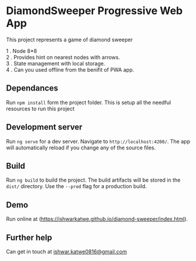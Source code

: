# DiamondSweeper Progressive Web App

This project represents a game of diamond sweeper

1 . Node 8*8 <br>
2 . Provides hint on nearest nodes with arrows. <br>
3 . State management with local storage. <br>
4 . Can you used offline from the benifit of PWA app. <br>

## Dependances
Run `npm install` form the project folder. This is setup all the needful resources to run this project

## Development server

Run `ng serve` for a dev server. Navigate to `http://localhost:4200/`. The app will automatically reload if you change any of the source files.

## Build

Run `ng build` to build the project. The build artifacts will be stored in the `dist/` directory. Use the `--prod` flag for a production build.

## Demo

Run online at (https://ishwarkatwe.github.io/diamond-sweeper/index.html).


## Further help

Can get in touch at ishwar.katwe0816@gmail.com
